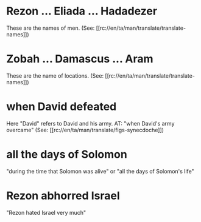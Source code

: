 # Rezon ... Eliada ... Hadadezer

These are the names of men. (See: [[rc://en/ta/man/translate/translate-names]])

# Zobah ... Damascus ... Aram

These are the name of locations. (See: [[rc://en/ta/man/translate/translate-names]])

# when David defeated

Here "David" refers to David and his army. AT: "when David's army overcame" (See: [[rc://en/ta/man/translate/figs-synecdoche]])

# all the days of Solomon

"during the time that Solomon was alive" or "all the days of Solomon's life"

# Rezon abhorred Israel

"Rezon hated Israel very much"
